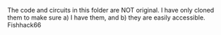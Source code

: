 The code and circuits in this folder are NOT original.  I have only cloned them to make sure a) I have them, and b) they are easily accessible.  Fishhack66
